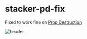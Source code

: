 # stacker-pd-fix
Fixed to work fine on [Prop Destruction](https://steamcommunity.com/sharedfiles/filedetails/?id=1724606547)

![header](https://i.imgur.com/qjcIuoy.png)
